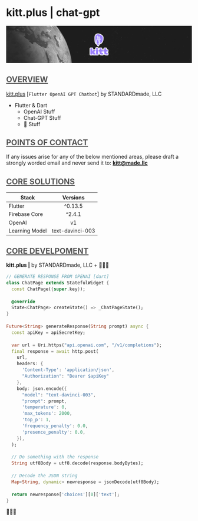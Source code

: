 **<h1> kitt.plus | chat-gpt</h1>**
![Kitt.Plus](/assets/kittplus_readme.png "Kitt.Plus by STANDARDmade, LLC")



## <span style="color:#555555"><u> **OVERVIEW** </u></span>
[kitt.plus](https://kitt.plus) [`Flutter OpenAI GPT Chatbot`]
by STANDARDmade, LLC
- Flutter & Dart
  - OpenAI Stuff
  - Chat-GPT Stuff
  - :taco: Stuff


## <span style="color:#555555"><u> **POINTS OF CONTACT** </u></span>
If any issues arise for any of the below mentioned areas, please draft a strongly worded email and never send it to: **kitt@made.llc** 



## <span style="color:#555555"><u> **CORE SOLUTIONS** </u></span>
| Stack  | Versions |
| ------------- |:-------------:|
| Flutter | ^0.13.5 |
| Firebase Core | ^2.4.1 |
| OpenAI | v1 |
| Learning Model | text-davinci-003 |



## <span style="color:#555555"><u> **CORE DEVELPOMENT** </u></span>
**kitt.plus |** by STANDARDmade, LLC + :taco::taco::taco:


``` dart
// GENERATE RESPONSE FROM OPENAI [dart]
class ChatPage extends StatefulWidget {
  const ChatPage({super.key});

  @override
  State<ChatPage> createState() => _ChatPageState();
}

Future<String> generateResponse(String prompt) async {
  const apiKey = apiSecretKey;

  var url = Uri.https("api.openai.com", "/v1/completions");
  final response = await http.post(
    url,
    headers: {
      'Content-Type': 'application/json',
      "Authorization": "Bearer $apiKey"
    },
    body: json.encode({
      "model": "text-davinci-003",
      "prompt": prompt,
      'temperature': 0,
      'max_tokens': 2000,
      'top_p': 1,
      'frequency_penalty': 0.0,
      'presence_penalty': 0.0,
    }),
  );

  // Do something with the response
  String utf8Body = utf8.decode(response.bodyBytes);

  // Decode the JSON string
  Map<String, dynamic> newresponse = jsonDecode(utf8Body);

  return newresponse['choices'][0]['text'];
}
```
:taco::taco::taco:
</details>